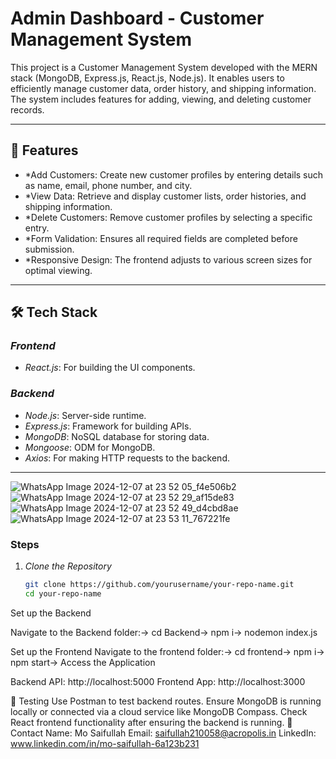 # Admin Dashboard - Customer Management System

This project is a Customer Management System developed with the MERN stack (MongoDB, Express.js, React.js, Node.js). It enables users to efficiently manage customer data, order history, and shipping information. The system includes features for adding, viewing, and deleting customer records.

---

## 🚀 Features
- *Add Customers: Create new customer profiles by entering details such as name, email, phone number, and city.
- *View Data: Retrieve and display customer lists, order histories, and shipping information.
- *Delete Customers: Remove customer profiles by selecting a specific entry.
- *Form Validation: Ensures all required fields are completed before submission.
- *Responsive Design: The frontend adjusts to various screen sizes for optimal viewing.

---

## 🛠 Tech Stack
### *Frontend*
- *React.js*: For building the UI components.


### *Backend*
- *Node.js*: Server-side runtime.
- *Express.js*: Framework for building APIs.
- *MongoDB*: NoSQL database for storing data.
- *Mongoose*: ODM for MongoDB.
- *Axios*: For making HTTP requests to the backend.

---




![WhatsApp Image 2024-12-07 at 23 52 05_f4e506b2](https://github.com/user-attachments/assets/9a34d5b5-b820-42b5-b8d5-464cc0a4296b)
![WhatsApp Image 2024-12-07 at 23 52 29_af15de83](https://github.com/user-attachments/assets/943247c0-6c2f-4710-938a-616d56d810de)
![WhatsApp Image 2024-12-07 at 23 52 49_d4cbd8ae](https://github.com/user-attachments/assets/d3b77cb6-a5ba-46e9-b4ab-5eda5401a73d)
![WhatsApp Image 2024-12-07 at 23 53 11_767221fe](https://github.com/user-attachments/assets/361777c1-6d6d-4d14-aa3e-7754bbbca0a5)



### Steps

1. *Clone the Repository*
   ```bash
   git clone https://github.com/yourusername/your-repo-name.git
   cd your-repo-name
Set up the Backend

Navigate to the Backend folder:->
cd Backend->
npm i->
nodemon index.js

Set up the Frontend
Navigate to the frontend folder:->
cd frontend->
npm i->
npm start->
Access the Application

Backend API: http://localhost:5000
Frontend App: http://localhost:3000


🧪 Testing
Use Postman to test backend routes.
Ensure MongoDB is running locally or connected via a cloud service like MongoDB Compass.
Check React frontend functionality after ensuring the backend is running.
📧 Contact
Name: Mo Saifullah
Email: saifullah210058@acropolis.in
LinkedIn: www.linkedin.com/in/mo-saifullah-6a123b231
